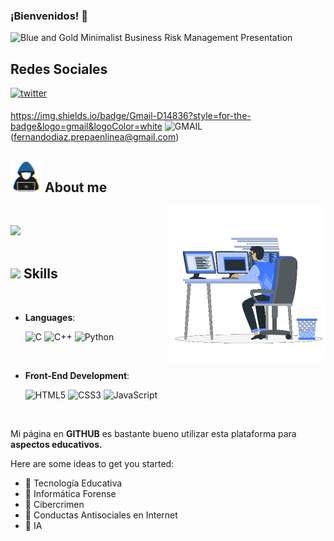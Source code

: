 ### ¡Bienvenidos! 👋



![Blue and Gold Minimalist Business Risk Management Presentation](https://github.com/FernandoDiaz0310/FernandoDiaz0310/assets/98220000/4fb22dc4-5891-48a5-a8dd-562ed6234d65)

## Redes Sociales
<a href="https://twitter.com/OSSInsight" target="_blank">
<img src=https://img.shields.io/badge/Gmail-D14836?style=for-the-badge&logo=gmail&logoColor=white alt=twitter style="margin-bottom: 5px;" />

https://img.shields.io/badge/Gmail-D14836?style=for-the-badge&logo=gmail&logoColor=white
![GMAIL](https://img.shields.io/badge/Gmail-D14836?style=for-the-badge&logo=gmail&logoColor=white)(fernandodiaz.prepaenlinea@gmail.com)

## <picture><img src = "https://github.com/0xAbdulKhalid/0xAbdulKhalid/raw/main/assets/mdImages/about_me.gif" width = 50px></picture> **About me**

<picture> <img align="right" src="https://github.com/0xAbdulKhalid/0xAbdulKhalid/raw/main/assets/mdImages/Right_Side.gif" width = 250px></picture>

<br>

<img src="https://user-images.githubusercontent.com/73097560/115834477-dbab4500-a447-11eb-908a-139a6edaec5c.gif"><br><br>

## <img src="https://media2.giphy.com/media/QssGEmpkyEOhBCb7e1/giphy.gif?cid=ecf05e47a0n3gi1bfqntqmob8g9aid1oyj2wr3ds3mg700bl&rid=giphy.gif" width ="25"><b> Skills</b>
<br>

<p align="center">

- **Languages**:
    
    ![C](https://img.shields.io/badge/C%20-%232370ED.svg?style=for-the-badge&logo=c&logoColor=white)
    ![C++](https://img.shields.io/badge/C++%20-%2300599C.svg?style=for-the-badge&logo=c%2B%2B&logoColor=white)
    ![Python](https://img.shields.io/badge/Python%20-%2314354C.svg?style=for-the-badge&logo=python&logoColor=white)

<br>   
    
- **Front-End Development**:

   ![HTML5](https://img.shields.io/badge/HTML5%20-%23E34F26.svg?style=for-the-badge&logo=html5&logoColor=white)
   ![CSS3](https://img.shields.io/badge/CSS%20-%231572B6.svg?style=for-the-badge&logo=css3&logoColor=white)
   ![JavaScript](https://img.shields.io/badge/JavaScript%20-%23F7DF1E.svg?style=for-the-badge&logo=javascript&logoColor=black)

<br>

Mi página en **GITHUB** es bastante bueno utilizar esta plataforma para **aspectos educativos.**

Here are some ideas to get you started:

- 🔭 Tecnología Educativa
- 🌱 Informática Forense
- 👯 Cibercrimen
- 🤔 Conductas Antisociales en Internet
- 💬 IA
